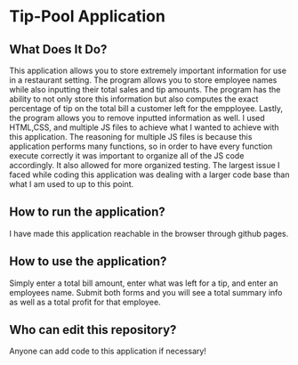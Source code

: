 # Tip-Pool Application
## What Does It Do?
This application allows you to store extremely important information for use in a restaurant setting. The program allows you to store employee names while also inputting their total sales and tip amounts. The program has the ability to not only store this information but also computes the exact percentage of tip on the total bill a customer left for the empployee. Lastly, the program allows you to remove inputted information as well. 
I used HTML,CSS, and multiple JS files to achieve what I wanted to achieve with this application. The reasoning for multiple JS files is because this application performs many functions, so in order to have every function execute correctly it was important to organize all of the JS code accordingly. It also allowed for more organized testing. 
The largest issue I faced while coding this application was dealing with a larger code base than what I am used to up to this point.
## How to run the application?
I have made this application reachable in the browser through github pages. 
## How to use the application?
Simply enter a total bill amount, enter what was left for a tip, and enter an employees name. Submit both forms and you will see a total summary info as well as a total profit for that employee. 
## Who can edit this repository?
Anyone can add code to this application if necessary!
